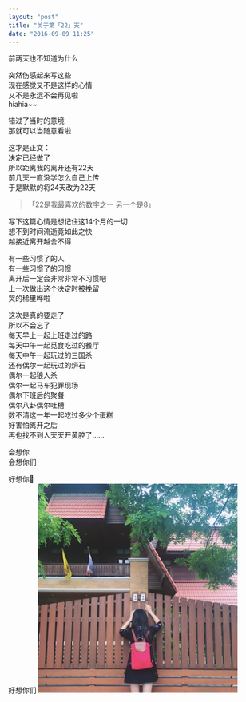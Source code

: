 ```yaml
---
layout: "post"
title: "关于第「22」天"
date: "2016-09-09 11:25"
---
```

前两天也不知道为什么  



突然伤感起来写这些  
现在感觉又不是这样的心情  
又不是永远不会再见啦  
hiahia~~

错过了当时的意境  
那就可以当随意看啦



这才是正文：  
决定已经做了  
所以距离我的离开还有22天  
前几天一直没学怎么自己上传  
于是默默的将24天改为22天

>「22是我最喜欢的数字之一  另一个是8」  

写下这篇心情是想记住这14个月的一切  
想不到时间流逝竟如此之快  
越接近离开越舍不得  



有一些习惯了的人  
有一些习惯了的习惯  
离开后一定会非常非常不习惯吧  
上一次做出这个决定时被挽留  
哭的稀里哗啦  

这次是真的要走了  
所以不会忘了  
每天早上一起上班走过的路  
每天中午一起觅食吃过的餐厅  
每天中午一起玩过的三国杀  
还有偶尔一起玩过的炉石  
偶尔一起狼人杀  
偶尔一起马车犯罪现场  
偶尔下班后的聚餐  
偶尔八卦偶尔吐槽  
数不清这一年一起吃过多少个蛋糕  
好害怕离开之后  
再也找不到人天天开黄腔了……  

会想你  
会想你们

好想你💋  
好想你们
![fff](assets/img/22.jpeg)
